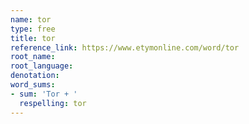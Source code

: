 ```yaml
---
name: tor
type: free
title: tor
reference_link: https://www.etymonline.com/word/tor
root_name: 
root_language: 
denotation: 
word_sums:
- sum: 'Tor + '
  respelling: tor
---
```


